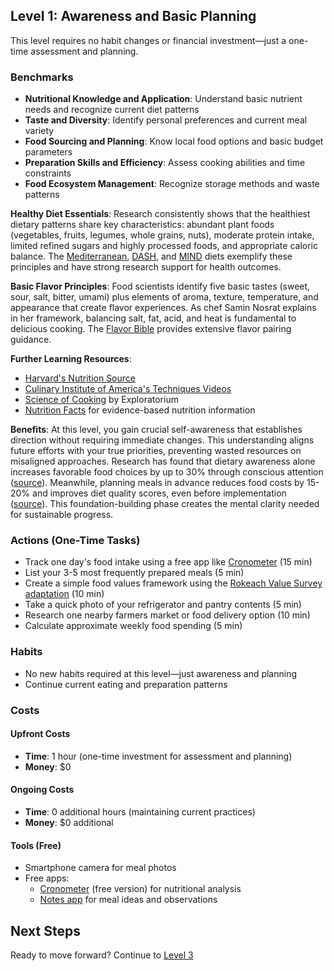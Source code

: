 ## Level 1: Awareness and Basic Planning

This level requires no habit changes or financial investment—just a one-time assessment and planning.

### Benchmarks
- **Nutritional Knowledge and Application**: Understand basic nutrient needs and recognize current diet patterns
- **Taste and Diversity**: Identify personal preferences and current meal variety
- **Food Sourcing and Planning**: Know local food options and basic budget parameters
- **Preparation Skills and Efficiency**: Assess cooking abilities and time constraints
- **Food Ecosystem Management**: Recognize storage methods and waste patterns

**Healthy Diet Essentials**: Research consistently shows that the healthiest dietary patterns share key characteristics: abundant plant foods (vegetables, fruits, legumes, whole grains, nuts), moderate protein intake, limited refined sugars and highly processed foods, and appropriate caloric balance. The [Mediterranean](https://www.health.harvard.edu/blog/a-practical-guide-to-the-mediterranean-diet-2019032116194), [DASH](https://www.nhlbi.nih.gov/education/dash-eating-plan), and [MIND](https://www.rush.edu/news/mind-diet-may-slow-cognitive-decline-alzheimers-patients) diets exemplify these principles and have strong research support for health outcomes.

**Basic Flavor Principles**: Food scientists identify five basic tastes (sweet, sour, salt, bitter, umami) plus elements of aroma, texture, temperature, and appearance that create flavor experiences. As chef Samin Nosrat explains in her framework, balancing salt, fat, acid, and heat is fundamental to delicious cooking. The [Flavor Bible](https://www.amazon.com/Flavor-Bible-Essential-Creativity-Imaginative/dp/0316118400) provides extensive flavor pairing guidance.

**Further Learning Resources**:
- [Harvard's Nutrition Source](https://www.hsph.harvard.edu/nutritionsource/)
- [Culinary Institute of America's Techniques Videos](https://www.ciachef.edu/cia-culinary-intelligence/techniques-and-recipes/)
- [Science of Cooking](https://www.exploratorium.edu/cooking) by Exploratorium
- [Nutrition Facts](https://nutritionfacts.org/) for evidence-based nutrition information

**Benefits**: At this level, you gain crucial self-awareness that establishes direction without requiring immediate changes. This understanding aligns future efforts with your true priorities, preventing wasted resources on misaligned approaches. Research has found that dietary awareness alone increases favorable food choices by up to 30% through conscious attention ([source](https://doi.org/10.1037/hea0000121)). Meanwhile, planning meals in advance reduces food costs by 15-20% and improves diet quality scores, even before implementation ([source](https://doi.org/10.1016/j.jneb.2014.03.001)). This foundation-building phase creates the mental clarity needed for sustainable progress.

### Actions (One-Time Tasks)
- Track one day's food intake using a free app like [Cronometer](https://cronometer.com/) (15 min)
- List your 3-5 most frequently prepared meals (5 min)
- Create a simple food values framework using the [Rokeach Value Survey adaptation](https://www.foodethicscouncil.org/app/uploads/2019/03/Food_Ethics_Tool_Kit_for_web_1.pdf) (10 min)
- Take a quick photo of your refrigerator and pantry contents (5 min)
- Research one nearby farmers market or food delivery option (10 min)
- Calculate approximate weekly food spending (5 min)

### Habits
- No new habits required at this level—just awareness and planning
- Continue current eating and preparation patterns

### Costs
#### Upfront Costs
- **Time**: 1 hour (one-time investment for assessment and planning)
- **Money**: $0

#### Ongoing Costs
- **Time**: 0 additional hours (maintaining current practices)
- **Money**: $0 additional

#### Tools (Free)
- Smartphone camera for meal photos
- Free apps:
  * [Cronometer](https://cronometer.com/) (free version) for nutritional analysis
  * [Notes app](https://keep.google.com) for meal ideas and observations

## Next Steps
Ready to move forward? Continue to [Level 3](level-3)
